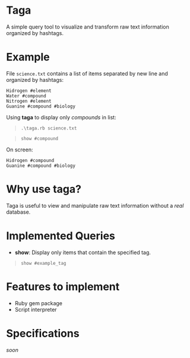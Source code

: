 # Taga
A simple query tool to visualize and transform raw text information organized by hashtags.

# Example
File `science.txt` contains a list of items separated by new line and organized by hashtags:
```
Hidrogen #element
Water #compound
Nitrogen #element
Guanine #compound #biology
```
Using **taga** to display only *compounds* in list:

> `.\taga.rb science.txt`

> `show #compound`

On screen:
```
Hidrogen #compound
Guanine #compound #biology
```

# Why use taga?
Taga is useful to view and manipulate raw text information without a *real* database.

# Implemented Queries
- **show**: Display only items that contain the specified tag.

>`show #example_tag`

# Features to implement
- Ruby gem package
- Script interpreter

# Specifications
*soon*